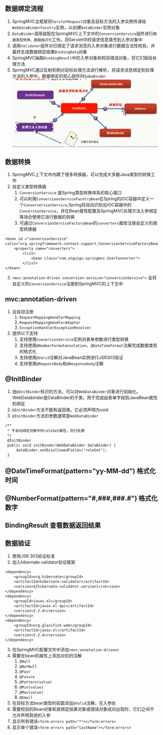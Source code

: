 ## 数据绑定流程
1. SpringMVC主框架将`ServletRequest`对象及目标方法的入参实例传递给`WebDataBinderFacotry`实例，以创建`DataBinder`实例对象
2. `DataBinder`调用装配在SpringMVC上下文中的`ConversionService`组件进行`数据类型转换、数据格式化`工作。将Servlet中的请求信息填充到入参对象中
3. 调用`Validator`组件对已绑定了请求消息的入参对象进行数据合法性校验，并最终生成数据绑定结果`BindingData`对象
4. SpringMVC抽取`BindingResult`中的入参对象和校验错误对象，将它们赋给处理方法
5. SpringMVC通过反射机制对目标处理方法进行解析，将请求消息绑定到处理方法的入参中。数据绑定的核心部件时`DabaBinder`<br>
![](../../pic/java/3.3_databinder.png)

## 数据转换
1. SpringMVC上下文中内建了很多转换器，可以完成大多数Java类型的转换工作
2. 自定义类型转换器
    1. `ConversionService` 是Spring类型转换体系的核心接口
    2. 可以利用`ConversioonServiceFacotryBean`在Spring的IOC容器中定义一个`ConversersionService`,Spring将自动识别出IOC容器中的`ConversionService`，并在Bean属性配置及SpringMVC处理方法入参绑定等场合使用它进行数据的转换
    3. 可通过`ConversionServiceFactoryBean`的`converters`属性注册自定义的类型转换器
```
<bean id ="conversionService" calss="org.springframework.context.support.ConversionServiceFactoryBean">
    <property name="converters">
        <list>
            <bean class="com.atguigu.springmvc.UserConverter">
        </list>
</bean>
```
3. `<mvc:annotation-driven conversion-service="conversionService">` 会将自定义的`ConversionService`注册到SpringMVC的上下文中

## mvc:annotation-driven
1. 会自动注册
    1. `RequestMappingHandlerMapping`
    2. `RequestMappingHandlerAdapter` 
    3. `ExceptionHandlerExceptionResolver`
2. 提供以下支持
    1. 支持使用`ConversionService`实例对表单参数进行类型转换
    2. 支持使用`@NumberFormatannotation`、`@DateTimeFormat`注解完成数据类型的格式化
    3. 支持使用`@Valid`注解对JavaBean实例进行JSR303验证
    4. 支持使用`@RequestBody`和`@Responsebody`注解

## @InitBinder
1. 由`@InitBinder`标识的方法，可以对`WebDataBinder`对象进行初始化。WebDatabinder是DataBinder的子类，用于完成由表单字段到JavaBean属性的绑定
2. `@InitBinder`方法不能有返回值，它必须声明为void
3. `@InitBinder`方法的参数通常是`WebDataBinder`
```
/**
 * 不自动绑定对象中的roleSet属性，另行处理
 */
 @InitBinder
 public void initBinder(WebDataBinder dataBinder) {
     dataBinder.setDisallowedFields("roleSet");
 }
```

## @DateTimeFormat(pattern="yy-MM-dd") 格式化时间
## @NumberFormat(pattern="#,###,###.#") 格式化数字
## BindingResult 查看数据返回结果

## 数据验证
1. 使用JSR 303验证标准
2. 加入hibernate validator验证框架
```
<dependency>
    <groupId>org.hibernate</groupId>
    <artifactId>hibernate-validator</artifactId>
    <version>${hibernate-validator.version}</version>
</dependency>
<dependency>
    <groupId>javax.el</groupId>
    <artifactId>javax.el-api</artifactId>
    <version>2.2.4</version>
</dependency>
<dependency>
    <groupId>org.glassfish.web</groupId>
    <artifactId>javax.el</artifactId>
    <version>2.2.4</version>
</dependency>
```
3. 在SpringMVC配置文件中添加`<mvc:annotation-driven>`
4. 需要在bean的属性上添加对应的注解
    1. `@Null`
    2. `@NotNull`
    3. `@Past`
    4. `@Future`
    5. `@Pattern(value)`
    6. `@Min(value)`
    7. `@Max(value)`
    8. `@Email`
5. 在目标方法bean类型的前面添加`@Valid`注解，在入参处
6. 需要校验的Bean对象和其绑定结果对象或错误对象成对出现时，它们之间不允许声明其他的入参
7. 显示所有错误`<form-errors path="*"></form:errors>` 
8. 显示单个错误`<form-errors path="lastName"></form:errors>`